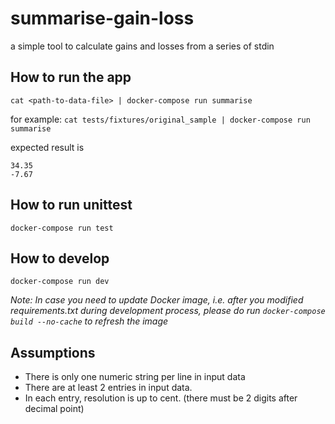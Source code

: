 # summarise-gain-loss

a simple tool to calculate gains and losses from a series of stdin

## How to run the app

`cat <path-to-data-file> | docker-compose run summarise`

for example: `cat tests/fixtures/original_sample | docker-compose run summarise`

expected result is
```
34.35
-7.67
```

## How to run unittest

`docker-compose run test`

## How to develop

`docker-compose run dev`

*Note: In case you need to update Docker image, i.e. after you modified
requirements.txt during development process, please do run `docker-compose build --no-cache`
to refresh the image*

## Assumptions
- There is only one numeric string per line in input data
- There are at least 2 entries in input data.
- In each entry, resolution is up to cent. (there must be 2 digits after decimal point)
